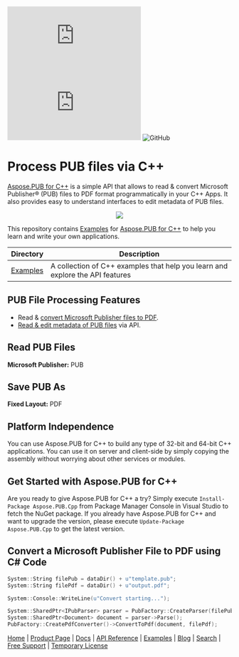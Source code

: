 ![Nuget](https://img.shields.io/nuget/v/Aspose.pub.Cpp) ![Nuget](https://img.shields.io/nuget/dt/Aspose.pub.Cpp) ![GitHub](https://img.shields.io/github/license/aspose-pub/Aspose.pub-for-C)
# Process PUB files via C++

[Aspose.PUB for C++](https://products.aspose.com/pub/cpp) is a simple API that allows to read & convert Microsoft Publisher® (PUB) files to PDF format programmatically in your C++ Apps. It also provides easy to understand interfaces to edit metadata of PUB files.

<p align="center">
  <a title="Download ZIP" href="https://github.com/aspose-pub/Aspose.Pub-for-c/archive/master.zip">
    <img src="http://i.imgur.com/hwNhrGZ.png" />
  </a>
</p>

This repository contains [Examples](Examples) for [Aspose.PUB for C++](https://products.aspose.com/pub/cpp) to help you learn and write your own applications.

Directory | Description
--------- | -----------
[Examples](Examples)  | A collection of C++ examples that help you learn and explore the API features


## PUB File Processing Features

- Read & [convert Microsoft Publisher files to PDF](https://docs.aspose.com/pub/cpp/pub-to-pdf/).
- [Read & edit metadata of PUB files](https://docs.aspose.com/pub/cpp/programming-with-documents/) via API.

## Read PUB Files

**Microsoft Publisher:** PUB

## Save PUB As

**Fixed Layout:** PDF

## Platform Independence

You can use Aspose.PUB for C++ to build any type of 32-bit and 64-bit C++ applications. You can use it on server and client-side by simply copying the assembly without worrying about other services or modules.

## Get Started with Aspose.PUB for C++

Are you ready to give Aspose.PUB for C++ a try? Simply execute `Install-Package Aspose.PUB.Cpp` from Package Manager Console in Visual Studio to fetch the NuGet package. If you already have Aspose.PUB for C++ and want to upgrade the version, please execute `Update-Package Aspose.PUB.Cpp` to get the latest version.

## Convert a Microsoft Publisher File to PDF using C# Code

```c++
System::String filePub = dataDir() + u"template.pub";
System::String filePdf = dataDir() + u"output.pdf";

System::Console::WriteLine(u"Convert starting...");

System::SharedPtr<IPubParser> parser = PubFactory::CreateParser(filePub);
System::SharedPtr<Document> document = parser->Parse();
PubFactory::CreatePdfConverter()->ConvertToPdf(document, filePdf);
```

[Home](https://www.aspose.com/) | [Product Page](https://products.aspose.com/pub/cpp) | [Docs](https://docs.aspose.com/pub/cpp/) | [API Reference](https://apireference.aspose.com/pub/cpp) | [Examples](https://github.com/aspose-pub/Aspose.PUB-for-C) | [Blog](https://blog.aspose.com/category/pub/) | [Search](https://search.aspose.com/) | [Free Support](https://forum.aspose.com/c/pub) | [Temporary License](https://purchase.aspose.com/temporary-license)
